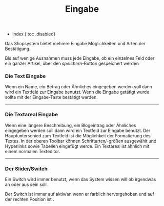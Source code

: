 ﻿---
layout: post
title: Eingabe
tags: allgemein
permalink: /allgemein/:title
---


+ Index
{:toc .disabled}


Das Shopsystem bietet mehrere Eingabe Möglichkeiten und Arten der Bestätigung.


Bis auf wenige Ausnahmen muss jede Eingabe, ob ein einzelnes Feld oder ein ganzer Artikel, über den *speichern*-Button gespeichert werden


### Die Text Eingabe


Wenn ein Name, ein Betrag oder Ähnliches eingegeben werden soll dann wird ein Textfeld zur Eingabe benutzt. 
Wenn die Eingabe getätigt wurde sollte mit der Eingabe-Taste bestätigt werden.


---


### Die Textareal Eingabe


Wenn eine längere Beschreibung, ein Blogeintrag  oder Ähnliches eingegeben werden soll dann wird ein Textfeld zur Eingabe benutzt. 
Der Hauptunterschied zum Textfeld ist die Möglichkeit der Formatierung des Textes.
In der oberen Toolbar können Schriftarten/-größen ausgewählt und Hyperlinks sowie Tabellen eingefügt werde.
Ein Textareal ist ähnlich mit einem normalen Texteditor.




---


### Der Slider/Switch


Ein Switch wird immer benutzt, wenn das System wissen will ob irgendwas an oder aus sein soll.


Der Switch ist immer auf aktiv/an wenn er farblich hervorgehoben und auf der rechten Position ist .